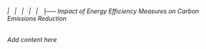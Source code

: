###### |   |   |   |   |   ├── Impact of Energy Efficiency Measures on Carbon Emissions Reduction

*Add content here*